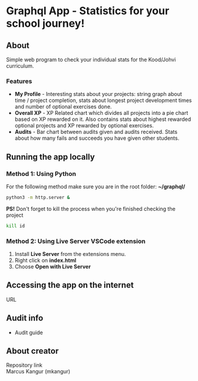 # Graphql App - Statistics for your school journey!

## About
Simple web program to check your individual stats for the Kood/Johvi curriculum. <br>
### Features

- **My Profile** - Interesting stats about your projects: string graph about time / project completion, stats about longest project development times and number of optional exercises done.
- **Overall XP** - XP Related chart which divides all projects into a pie chart based on XP rewarded on it. Also contains stats about highest rewarded optional projects and XP rewarded by optional exercises.
- **Audits** - Bar chart between audits given and audits received. Stats about how many fails and succeeds you have given other students.

## Running the app locally

### Method 1: Using Python
For the following method make sure you are in the root folder: **~/graphql/**
```bash
python3 -m http.server &
```
**PS!** Don't forget to kill the process when you're finished checking the project
```bash
kill id
```
### Method 2: Using Live Server VSCode extension
1. Install **Live Server** from the extensions menu.
2. Right click on **index.html**
3. Choose **Open with Live Server**

## Accessing the app on the internet

URL

## Audit info

- Audit guide

## About creator

Repository link <br>
Marcus Kangur (mkangur)
